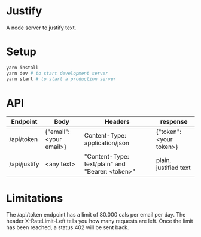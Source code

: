 # Justify

A node server to justify text.

# Setup

```bash
yarn install
yarn dev # to start development server
yarn start # to start a production server
```

# API

| Endpoint | Body | Headers | response |
| -------- | ---- | ------- | -------- |
| /api/token | {"email":\<your email\>} | Content-Type: application/json| {"token":\<your token\>}|
| /api/justify | \<any text\> | "Content-Type: text/plain" and "Bearer: \<token\>" | plain, justified text|

# Limitations

The /api/token endpoint has a limit of 80.000 cals per email per day.
The header X-RateLimit-Left tells you how many requests are left.
Once the limit has been reached, a status 402 will be sent back.
